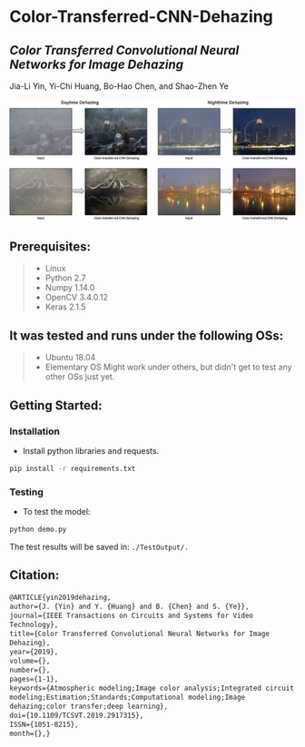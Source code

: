 # Color-Transferred-CNN-Dehazing
## *Color Transferred Convolutional Neural Networks for Image Dehazing*
Jia-Li Yin, Yi-Chi Huang, Bo-Hao Chen, and Shao-Zhen Ye

![](/demo.png)

## Prerequisites:
> * Linux
> * Python 2.7
> * Numpy 1.14.0
> * OpenCV 3.4.0.12
> * Keras 2.1.5

## It was tested and runs under the following OSs:
> * Ubuntu 18.04
> * Elementary OS
Might work under others, but didn't get to test any other OSs just yet.

## Getting Started:
### Installation
- Install python libraries and requests.
```bash
pip install -r requirements.txt
```

### Testing 
- To test the model:
```bash
python demo.py
``` 
The test results will be saved in: `./TestOutput/.`

## Citation:
    @ARTICLE{yin2019dehazing, 
    author={J. {Yin} and Y. {Huang} and B. {Chen} and S. {Ye}}, 
    journal={IEEE Transactions on Circuits and Systems for Video Technology}, 
    title={Color Transferred Convolutional Neural Networks for Image Dehazing}, 
    year={2019}, 
    volume={}, 
    number={}, 
    pages={1-1}, 
    keywords={Atmospheric modeling;Image color analysis;Integrated circuit modeling;Estimation;Standards;Computational modeling;Image dehazing;color transfer;deep learning}, 
    doi={10.1109/TCSVT.2019.2917315}, 
    ISSN={1051-8215}, 
    month={},}
